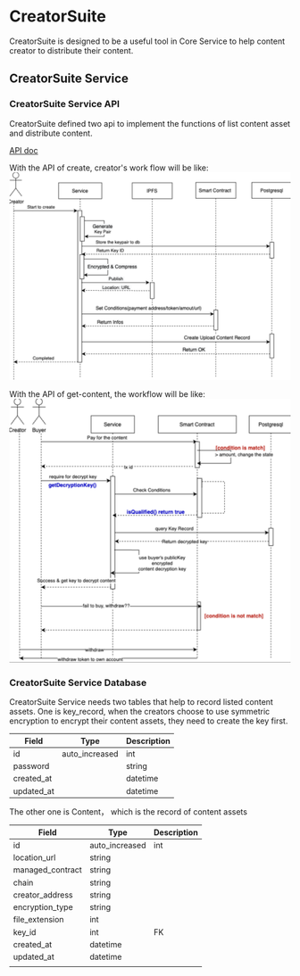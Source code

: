 # CreatorSuite
CreatorSuite is designed to be a useful tool in Core Service to help content creator to distribute their content.

## CreatorSuite Service

### CreatorSuite Service API
CreatorSuite defined two api to implement the functions of list content asset and distribute content.

[API doc](https://github.com/nextdotid/creator_suite/tree/main/docs/api.apib)

With the API of create, creator's work flow will be like:
![image](docs/creators_workflow.png)

With the API of get-content, the workflow will be like:
![image](docs/buyers_workflow.png)

### CreatorSuite Service Database
CreatorSuite Service needs two tables that help to record listed content assets.
One is key_record, when the creators choose to use symmetric encryption to encrypt their content assets, they need to create the key first.

| Field      | Type           | Description |
|------------|----------------|-------------|
| id         | auto_increased | int         |
| password   |                | string      |
| created_at |                | datetime    |
| updated_at |                | datetime    |

The other one is Content， which is the record of content assets

| Field            | Type           | Description |
|------------------|----------------|-------------|
| id               | auto_increased | int         |
| location_url     | string         |             |
| managed_contract | string         |             |
| chain            | string         |             |
| creator_address  | string         |             |
| encryption_type  | string         |             |
| file_extension   | int            |             |
| key_id           | int            | FK          |
| created_at       | datetime       |             |
| updated_at       | datetime       |             | 
|                  |                |             |